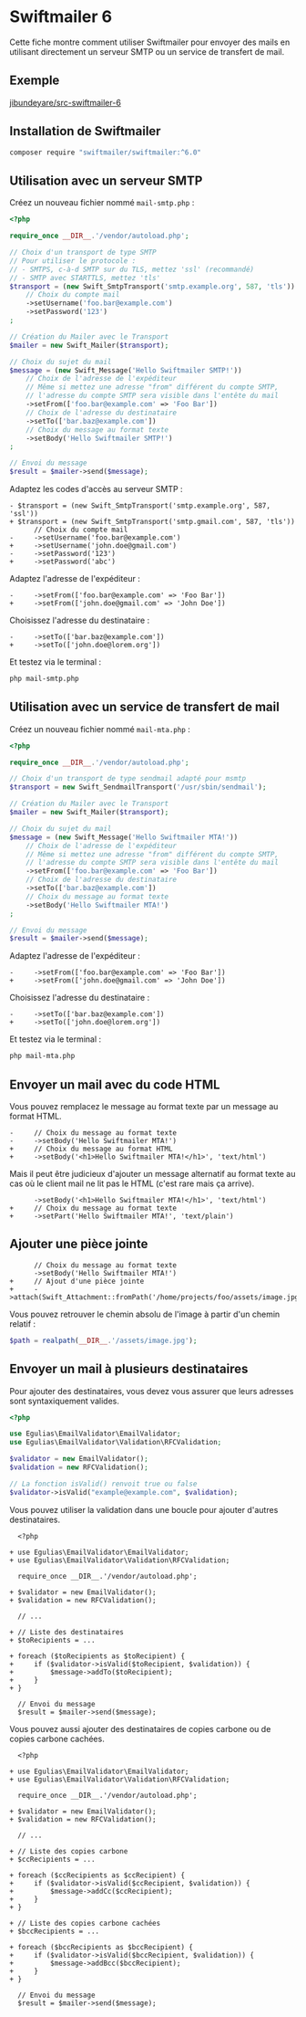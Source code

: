 # Swiftmailer 6

Cette fiche montre comment utiliser Swiftmailer pour envoyer des mails
en utilisant directement un serveur SMTP ou un service de
transfert de mail.

## Exemple

[jibundeyare/src-swiftmailer-6](https://github.com/jibundeyare/src-swiftmailer-6)

## Installation de Swiftmailer

```bash
composer require "swiftmailer/swiftmailer:^6.0"
```

## Utilisation avec un serveur SMTP

Créez un nouveau fichier nommé `mail-smtp.php` :

```php
<?php

require_once __DIR__.'/vendor/autoload.php';

// Choix d'un transport de type SMTP
// Pour utiliser le protocole :
// - SMTPS, c-à-d SMTP sur du TLS, mettez 'ssl' (recommandé)
// - SMTP avec STARTTLS, mettez 'tls'
$transport = (new Swift_SmtpTransport('smtp.example.org', 587, 'tls'))
    // Choix du compte mail
    ->setUsername('foo.bar@example.com')
    ->setPassword('123')
;

// Création du Mailer avec le Transport
$mailer = new Swift_Mailer($transport);

// Choix du sujet du mail
$message = (new Swift_Message('Hello Swiftmailer SMTP!'))
    // Choix de l'adresse de l'expéditeur
    // Même si mettez une adresse "from" différent du compte SMTP,
    // l'adresse du compte SMTP sera visible dans l'entête du mail
    ->setFrom(['foo.bar@example.com' => 'Foo Bar'])
    // Choix de l'adresse du destinataire
    ->setTo(['bar.baz@example.com'])
    // Choix du message au format texte
    ->setBody('Hello Swiftmailer SMTP!')
;

// Envoi du message
$result = $mailer->send($message);
```

Adaptez les codes d'accès au serveur SMTP :

```diff-php
- $transport = (new Swift_SmtpTransport('smtp.example.org', 587, 'ssl'))
+ $transport = (new Swift_SmtpTransport('smtp.gmail.com', 587, 'tls'))
      // Choix du compte mail
-     ->setUsername('foo.bar@example.com')
+     ->setUsername('john.doe@gmail.com')
-     ->setPassword('123')
+     ->setPassword('abc')
```

Adaptez l'adresse de l'expéditeur :

```diff-php
-     ->setFrom(['foo.bar@example.com' => 'Foo Bar'])
+     ->setFrom(['john.doe@gmail.com' => 'John Doe'])
```

Choisissez l'adresse du destinataire :

```diff-php
-     ->setTo(['bar.baz@example.com'])
+     ->setTo(['john.doe@lorem.org'])
```

Et testez via le terminal :

```bash
php mail-smtp.php
```

## Utilisation avec un service de transfert de mail

Créez un nouveau fichier nommé `mail-mta.php` :

```php
<?php

require_once __DIR__.'/vendor/autoload.php';

// Choix d'un transport de type sendmail adapté pour msmtp
$transport = new Swift_SendmailTransport('/usr/sbin/sendmail');

// Création du Mailer avec le Transport
$mailer = new Swift_Mailer($transport);

// Choix du sujet du mail
$message = (new Swift_Message('Hello Swiftmailer MTA!'))
    // Choix de l'adresse de l'expéditeur
    // Même si mettez une adresse "from" différent du compte SMTP,
    // l'adresse du compte SMTP sera visible dans l'entête du mail
    ->setFrom(['foo.bar@example.com' => 'Foo Bar'])
    // Choix de l'adresse du destinataire
    ->setTo(['bar.baz@example.com'])
    // Choix du message au format texte
    ->setBody('Hello Swiftmailer MTA!')
;

// Envoi du message
$result = $mailer->send($message);

```

Adaptez l'adresse de l'expéditeur :

```diff-php
-     ->setFrom(['foo.bar@example.com' => 'Foo Bar'])
+     ->setFrom(['john.doe@gmail.com' => 'John Doe'])
```

Choisissez l'adresse du destinataire :

```diff-php
-     ->setTo(['bar.baz@example.com'])
+     ->setTo(['john.doe@lorem.org'])
```

Et testez via le terminal :

```bash
php mail-mta.php
```

## Envoyer un mail avec du code HTML

Vous pouvez remplacez le message au format texte par un message au
format HTML.

```diff-php
-     // Choix du message au format texte
-     ->setBody('Hello Swiftmailer MTA!')
+     // Choix du message au format HTML
+     ->setBody('<h1>Hello Swiftmailer MTA!</h1>', 'text/html')
```

Mais il peut être judicieux d'ajouter un message alternatif au format
texte au cas où le client mail ne lit pas le HTML (c'est rare mais ça
arrive).

```diff-php
      ->setBody('<h1>Hello Swiftmailer MTA!</h1>', 'text/html')
+     // Choix du message au format texte
+     ->setPart('Hello Swiftmailer MTA!', 'text/plain')
```

## Ajouter une pièce jointe

```diff-php
      // Choix du message au format texte
      ->setBody('Hello Swiftmailer MTA!')
+     // Ajout d'une pièce jointe
+     ->attach(Swift_Attachment::fromPath('/home/projects/foo/assets/image.jpg'))
```

Vous pouvez retrouver le chemin absolu de l'image à partir d'un chemin
relatif :

```php
$path = realpath(__DIR__.'/assets/image.jpg');
```

## Envoyer un mail à plusieurs destinataires

Pour ajouter des destinataires, vous devez vous assurer que leurs
adresses sont syntaxiquement valides.

```php
<?php

use Egulias\EmailValidator\EmailValidator;
use Egulias\EmailValidator\Validation\RFCValidation;

$validator = new EmailValidator();
$validation = new RFCValidation();

// La fonction isValid() renvoit true ou false
$validator->isValid("example@example.com", $validation);
```

Vous pouvez utiliser la validation dans une boucle pour ajouter d'autres
destinataires.

```diff-php
  <?php

+ use Egulias\EmailValidator\EmailValidator;
+ use Egulias\EmailValidator\Validation\RFCValidation;

  require_once __DIR__.'/vendor/autoload.php';

+ $validator = new EmailValidator();
+ $validation = new RFCValidation();

  // ...

+ // Liste des destinataires
+ $toRecipients = ...

+ foreach ($toRecipients as $toRecipient) {
+     if ($validator->isValid($toRecipient, $validation)) {
+         $message->addTo($toRecipient);
+     }
+ }

  // Envoi du message
  $result = $mailer->send($message);
```

Vous pouvez aussi ajouter des destinataires de copies carbone ou de
copies carbone cachées.

```diff-php
  <?php

+ use Egulias\EmailValidator\EmailValidator;
+ use Egulias\EmailValidator\Validation\RFCValidation;

  require_once __DIR__.'/vendor/autoload.php';

+ $validator = new EmailValidator();
+ $validation = new RFCValidation();

  // ...

+ // Liste des copies carbone
+ $ccRecipients = ...

+ foreach ($ccRecipients as $ccRecipient) {
+     if ($validator->isValid($ccRecipient, $validation)) {
+         $message->addCc($ccRecipient);
+     }
+ }

+ // Liste des copies carbone cachées
+ $bccRecipients = ...

+ foreach ($bccRecipients as $bccRecipient) {
+     if ($validator->isValid($bccRecipient, $validation)) {
+         $message->addBcc($bccRecipient);
+     }
+ }

  // Envoi du message
  $result = $mailer->send($message);
```

